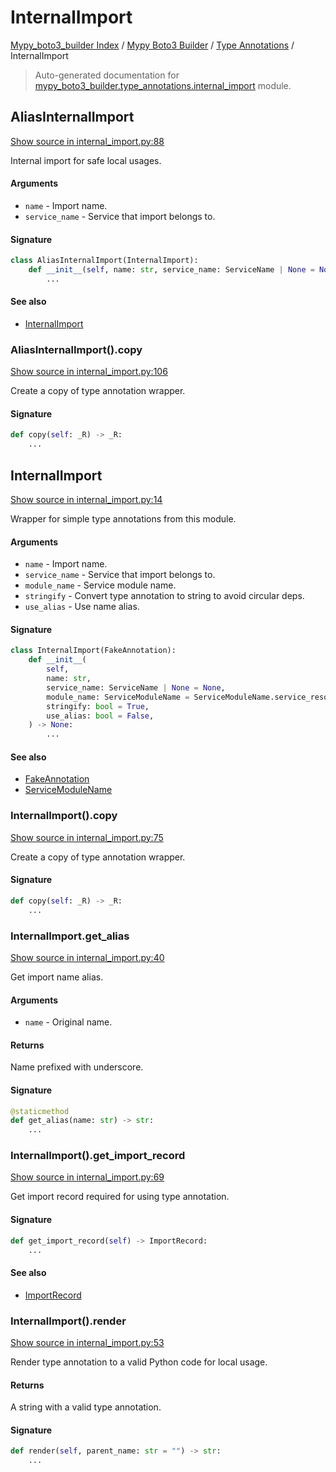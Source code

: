 # InternalImport

[Mypy_boto3_builder Index](../../README.md#mypy_boto3_builder-index) /
[Mypy Boto3 Builder](../index.md#mypy-boto3-builder) /
[Type Annotations](./index.md#type-annotations) /
InternalImport

> Auto-generated documentation for [mypy_boto3_builder.type_annotations.internal_import](https://github.com/youtype/mypy_boto3_builder/blob/main/mypy_boto3_builder/type_annotations/internal_import.py) module.

## AliasInternalImport

[Show source in internal_import.py:88](https://github.com/youtype/mypy_boto3_builder/blob/main/mypy_boto3_builder/type_annotations/internal_import.py#L88)

Internal import for safe local usages.

#### Arguments

- `name` - Import name.
- `service_name` - Service that import belongs to.

#### Signature

```python
class AliasInternalImport(InternalImport):
    def __init__(self, name: str, service_name: ServiceName | None = None) -> None:
        ...
```

#### See also

- [InternalImport](#internalimport)

### AliasInternalImport().copy

[Show source in internal_import.py:106](https://github.com/youtype/mypy_boto3_builder/blob/main/mypy_boto3_builder/type_annotations/internal_import.py#L106)

Create a copy of type annotation wrapper.

#### Signature

```python
def copy(self: _R) -> _R:
    ...
```



## InternalImport

[Show source in internal_import.py:14](https://github.com/youtype/mypy_boto3_builder/blob/main/mypy_boto3_builder/type_annotations/internal_import.py#L14)

Wrapper for simple type annotations from this module.

#### Arguments

- `name` - Import name.
- `service_name` - Service that import belongs to.
- `module_name` - Service module name.
- `stringify` - Convert type annotation to string to avoid circular deps.
- `use_alias` - Use name alias.

#### Signature

```python
class InternalImport(FakeAnnotation):
    def __init__(
        self,
        name: str,
        service_name: ServiceName | None = None,
        module_name: ServiceModuleName = ServiceModuleName.service_resource,
        stringify: bool = True,
        use_alias: bool = False,
    ) -> None:
        ...
```

#### See also

- [FakeAnnotation](./fake_annotation.md#fakeannotation)
- [ServiceModuleName](../enums/service_module_name.md#servicemodulename)

### InternalImport().copy

[Show source in internal_import.py:75](https://github.com/youtype/mypy_boto3_builder/blob/main/mypy_boto3_builder/type_annotations/internal_import.py#L75)

Create a copy of type annotation wrapper.

#### Signature

```python
def copy(self: _R) -> _R:
    ...
```

### InternalImport.get_alias

[Show source in internal_import.py:40](https://github.com/youtype/mypy_boto3_builder/blob/main/mypy_boto3_builder/type_annotations/internal_import.py#L40)

Get import name alias.

#### Arguments

- `name` - Original name.

#### Returns

Name prefixed with underscore.

#### Signature

```python
@staticmethod
def get_alias(name: str) -> str:
    ...
```

### InternalImport().get_import_record

[Show source in internal_import.py:69](https://github.com/youtype/mypy_boto3_builder/blob/main/mypy_boto3_builder/type_annotations/internal_import.py#L69)

Get import record required for using type annotation.

#### Signature

```python
def get_import_record(self) -> ImportRecord:
    ...
```

#### See also

- [ImportRecord](../import_helpers/import_record.md#importrecord)

### InternalImport().render

[Show source in internal_import.py:53](https://github.com/youtype/mypy_boto3_builder/blob/main/mypy_boto3_builder/type_annotations/internal_import.py#L53)

Render type annotation to a valid Python code for local usage.

#### Returns

A string with a valid type annotation.

#### Signature

```python
def render(self, parent_name: str = "") -> str:
    ...
```
